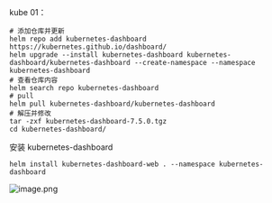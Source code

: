 kube 01：

```shell
# 添加仓库并更新
helm repo add kubernetes-dashboard https://kubernetes.github.io/dashboard/
helm upgrade --install kubernetes-dashboard kubernetes-dashboard/kubernetes-dashboard --create-namespace --namespace kubernetes-dashboard
# 查看仓库内容
helm search repo kubernetes-dashboard
# pull
helm pull kubernetes-dashboard/kubernetes-dashboard
# 解压并修改
tar -zxf kubernetes-dashboard-7.5.0.tgz 
cd kubernetes-dashboard/
```

安装 kubernetes-dashboard
```shell
helm install kubernetes-dashboard-web . --namespace kubernetes-dashboard
```
![image.png](https://gitee.com/zhaojiedong/img/raw/master/202408070908610.png)

